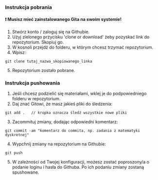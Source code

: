 ### Instrukcja pobrania


#### :exclamation: Musisz mieć zainstalowanego Gita na swoim systemie!

1. Stwórz konto / zaloguj się na Githubie.
2. Użyj zielonego przycisku 'clone or download' żeby pozyskać link do repozytorium. Skopiuj go.
3. W kosnoli przejdź do folderu, w którym chcesz trzymać repozytorium.
4. Wpisz:

```
git clone tutaj_nazwa_skopiowanego_linka
```
5. Repozytorium zostało pobrane.


### Instrukcja pushowania

1. Jeśli chcesz podzielić się materiałami, wklej je do podpowiedniego folderu w repozytorium.
2. Daj znać Gitowi, że masz jakieś pliki do śledzenia:

```
git add .   // kropka oznacza śledź wszystkie nowe pliki
```
3. Zacommituj zmiany, dodając odpowiedni komentarz:

```
git commit -am "komentarz do commita, np. zadania z matematyki dyskretnej"
```

4. Wypchnij zmiany na repozytorium na Githubie:

```
git push
```
5. W zależności od Twojej konfiguracji, możesz zostać poproszony/a o podanie loginu i hasła do Githuba. Po ich podaniu zmiany zostaną spushowane.


